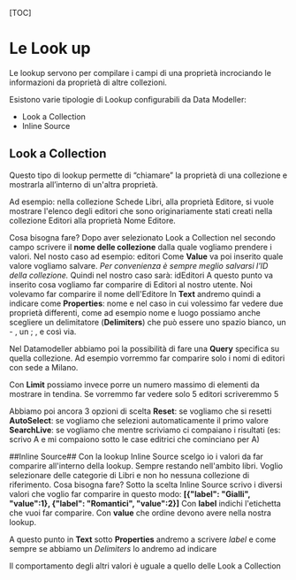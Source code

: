 [TOC]

# Le Look up #

Le lookup servono per compilare i campi di una proprietà incrociando le informazioni da proprietà di altre collezioni.

Esistono varie tipologie di Lookup configurabili da Data Modeller:
* Look a Collection
* Inline Source

## Look a Collection ##
Questo tipo di lookup permette di “chiamare” la proprietà di una collezione e mostrarla all’interno di un'altra proprietà.

Ad esempio: nella collezione Schede Libri, alla proprietà Editore, si vuole mostrare l'elenco degli editori che sono originariamente stati creati nella collezione Editori alla proprietà Nome Editore.

Cosa bisogna fare?
Dopo aver selezionato Look a Collection nel secondo campo scrivere il **nome delle collezione** dalla quale vogliamo prendere i valori. Nel nosto caso ad esempio: editori
Come **Value** va poi inserito quale valore vogliamo salvare. *Per convenienza è sempre meglio salvarsi l'ID della collezione.*
Quindi nel nostro caso sarà: idEditori
A questo punto va inserito cosa vogliamo far comparire di Editori al nostro utente. Noi volevamo far comparire il nome dell'Editore
In **Text** andremo quindi a indicare come **Properties**: nome
e nel caso in cui volessimo far vedere due proprietà differenti, come ad esempio nome e luogo possiamo anche scegliere un delimitatore (**Delimiters**) che può essere uno spazio bianco, un - , un ; , e così via.

Nel Datamodeller abbiamo poi la possibilità di fare una **Query** specifica su quella collezione. Ad esempio vorremmo far comparire solo i nomi di editori con sede a Milano.

Con **Limit** possiamo invece porre un numero massimo di elementi da mostrare in tendina. Se vorremmo far vedere solo 5 editori scriveremmo 5

Abbiamo poi ancora 3 opzioni di scelta
**Reset**: se vogliamo che si resetti
**AutoSelect**: se vogliamo che selezioni automaticamente il primo valore
**SearchLive**: se vogliamo che mentre scriviamo ci compaiano i risultati (es: scrivo A e mi compaiono sotto le case editrici che cominciano per A)

##Inline Source##
Con la lookup Inline Source scelgo io i valori da far comparire all'interno della lookup. Sempre restando nell'ambito libri. Voglio selezionare delle categorie di Libri e non ho nessuna collezione di riferimento.
Cosa bisogna fare?
Sotto la scelta Inline Source scrivo i diversi valori che voglio far comparire in questo modo:
**[{"label": "Gialli", "value":1}, {"label": "Romantici", "value":2}]**
Con **label** indichi l'etichetta che vuoi far comparire.
Con **value** che ordine devono avere nella nostra lookup.

A questo punto in **Text** sotto **Properties** andremo a scrivere *label* e come sempre se abbiamo un *Delimiters* lo andremo ad indicare

Il comportamento degli altri valori è uguale a quello delle Look a Collection
